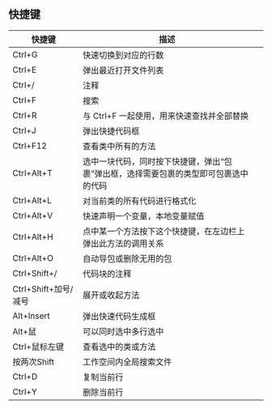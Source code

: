 ## 快捷键

| 快捷键               | 描述                                                         |      |
| -------------------- | ------------------------------------------------------------ | ---- |
| Ctrl+G               | 快速切换到对应的行数                                         |      |
| Ctrl+E               | 弹出最近打开文件列表                                         |      |
| Ctrl+/               | 注释                                                         |      |
| Ctrl+F               | 搜索                                                         |      |
| Ctrl+R               | 与 Ctrl+F 一起使用，用来快速查找并全部替换                   |      |
| Ctrl+J               | 弹出快捷代码框                                               |      |
| Ctrl+F12             | 查看类中所有的方法                                           |      |
| Ctrl+Alt+T           | 选中一块代码，同时按下快捷键，弹出“包裹”弹出框，选择需要包裹的类型即可包裹选中的代码 |      |
| Ctrl+Alt+L           | 对当前类的所有代码进行格式化                                 |      |
| Ctrl+Alt+V           | 快速声明一个变量，本地变量赋值                               |      |
| Ctrl+Alt+H           | 点中某一个方法按下这个快捷键，在左边栏上弹出此方法的调用关系 |      |
| Ctrl+Alt+O           | 自动导包或删除无用的包                                       |      |
| Ctrl+Shift+/         | 代码块的注释                                                 |      |
| Ctrl+Shift+加号/减号 | 展开或收起方法                                               |      |
| Alt+Insert           | 弹出快速代码生成框                                           |      |
| Alt+鼠               | 可以同时选中多行选中                                         |      |
| Ctrl+鼠标左键        | 查看选中的类或方法                                           |      |
| 按两次Shift          | 工作空间内全局搜索文件                                       |      |
| Ctrl+D               | 复制当前行                                                   |      |
| Ctrl+Y               | 删除当前行                                                   |      |

